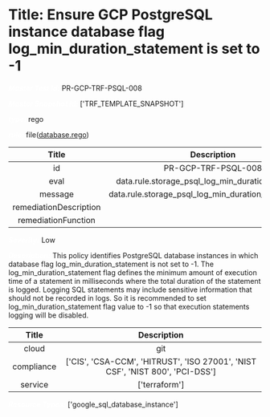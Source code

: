 



# Title: Ensure GCP PostgreSQL instance database flag log_min_duration_statement is set to -1


***<font color="white">Master Test Id:</font>*** PR-GCP-TRF-PSQL-008

***<font color="white">Master Snapshot Id:</font>*** ['TRF_TEMPLATE_SNAPSHOT']

***<font color="white">type:</font>*** rego

***<font color="white">rule:</font>*** file([database.rego])  
  
  
  
  

|Title|Description|
| :---: | :---: |
|id|PR-GCP-TRF-PSQL-008|
|eval|data.rule.storage_psql_log_min_duration_statement|
|message|data.rule.storage_psql_log_min_duration_statement_err|
|remediationDescription||
|remediationFunction||


***<font color="white">Severity:</font>*** Low

***<font color="white">Description:</font>*** This policy identifies PostgreSQL database instances in which database flag log_min_duration_statement is not set to -1. The log_min_duration_statement flag defines the minimum amount of execution time of a statement in milliseconds where the total duration of the statement is logged. Logging SQL statements may include sensitive information that should not be recorded in logs. So it is recommended to set  log_min_duration_statement flag value to -1 so that execution statements logging will be disabled.  
  
  

|Title|Description|
| :---: | :---: |
|cloud|git|
|compliance|['CIS', 'CSA-CCM', 'HITRUST', 'ISO 27001', 'NIST CSF', 'NIST 800', 'PCI-DSS']|
|service|['terraform']|


***<font color="white">Resource Types:</font>*** ['google_sql_database_instance']


[database.rego]: https://github.com/prancer-io/prancer-compliance-test/tree/master/google/terraform/database.rego
